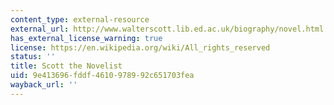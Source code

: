 ```yaml
---
content_type: external-resource
external_url: http://www.walterscott.lib.ed.ac.uk/biography/novel.html
has_external_license_warning: true
license: https://en.wikipedia.org/wiki/All_rights_reserved
status: ''
title: Scott the Novelist
uid: 9e413696-fddf-4610-9789-92c651703fea
wayback_url: ''
---
```

